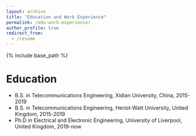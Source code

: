 ```yaml
---
layout: archive
title: "Education and Work Experience"
permalink: /edu-work-experience/
author_profile: true
redirect_from:
  - /resume
---
```


{% include base_path %}

Education
======
* B.S. in Telecommunications Engineering, Xidian University, China, 2015-2019
* B.S. in Telecommunications Engineering, Heriot-Watt University, United Kingdom, 2015-2019
* Ph.D in Electrical and Electronic Engineering, University of Liverpool, United Kingdom, 2019-now

<!-- Work experience
======
* Summer 2015: Research Assistant
  * Github University
  * Duties included: Tagging issues
  * Supervisor: Professor Git

* Fall 2015: Research Assistant
  * Github University
  * Duties included: Merging pull requests
  * Supervisor: Professor Hub -->
  
<!-- Skills
======
* Skill 1
* Skill 2
  * Sub-skill 2.1
  * Sub-skill 2.2
  * Sub-skill 2.3
* Skill 3 -->

<!-- Publications
======
  <ul>{% for post in site.publications %}
    {% include archive-single-cv.html %}
  {% endfor %}</ul>
  
Talks
======
  <ul>{% for post in site.talks %}
    {% include archive-single-talk-cv.html %}
  {% endfor %}</ul>
  
Teaching
======
  <ul>{% for post in site.teaching %}
    {% include archive-single-cv.html %}
  {% endfor %}</ul>
  
Service and leadership
======
* Currently signed in to 43 different slack teams -->
